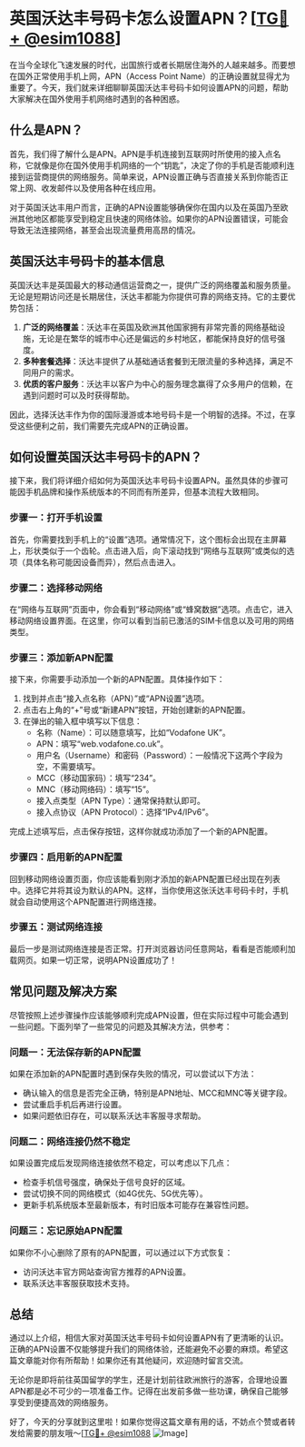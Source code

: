 # 英国沃达丰号码卡怎么设置APN？[[TG💪+ @esim1088](https://t.me/s/esim1088)]

在当今全球化飞速发展的时代，出国旅行或者长期居住海外的人越来越多。而要想在国外正常使用手机上网，APN（Access Point Name）的正确设置就显得尤为重要了。今天，我们就来详细聊聊英国沃达丰号码卡如何设置APN的问题，帮助大家解决在国外使用手机网络时遇到的各种困惑。

## 什么是APN？

首先，我们得了解什么是APN。APN是手机连接到互联网时所使用的接入点名称，它就像是你在国外使用手机网络的一个“钥匙”，决定了你的手机是否能顺利连接到运营商提供的网络服务。简单来说，APN设置正确与否直接关系到你能否正常上网、收发邮件以及使用各种在线应用。

对于英国沃达丰用户而言，正确的APN设置能够确保你在国内以及在英国乃至欧洲其他地区都能享受到稳定且快速的网络体验。如果你的APN设置错误，可能会导致无法连接网络，甚至会出现流量费用高昂的情况。

## 英国沃达丰号码卡的基本信息

英国沃达丰是英国最大的移动通信运营商之一，提供广泛的网络覆盖和服务质量。无论是短期访问还是长期居住，沃达丰都能为你提供可靠的网络支持。它的主要优势包括：

1. **广泛的网络覆盖**：沃达丰在英国及欧洲其他国家拥有非常完善的网络基础设施，无论是在繁华的城市中心还是偏远的乡村地区，都能保持良好的信号强度。
2. **多种套餐选择**：沃达丰提供了从基础通话套餐到无限流量的多种选择，满足不同用户的需求。
3. **优质的客户服务**：沃达丰以客户为中心的服务理念赢得了众多用户的信赖，在遇到问题时可以及时获得帮助。

因此，选择沃达丰作为你的国际漫游或本地号码卡是一个明智的选择。不过，在享受这些便利之前，我们需要先完成APN的正确设置。

## 如何设置英国沃达丰号码卡的APN？

接下来，我们将详细介绍如何为英国沃达丰号码卡设置APN。虽然具体的步骤可能因手机品牌和操作系统版本的不同而有所差异，但基本流程大致相同。

### 步骤一：打开手机设置

首先，你需要找到手机上的“设置”选项。通常情况下，这个图标会出现在主屏幕上，形状类似于一个齿轮。点击进入后，向下滚动找到“网络与互联网”或类似的选项（具体名称可能因设备而异），然后点击进入。

### 步骤二：选择移动网络

在“网络与互联网”页面中，你会看到“移动网络”或“蜂窝数据”选项。点击它，进入移动网络设置界面。在这里，你可以看到当前已激活的SIM卡信息以及可用的网络类型。

### 步骤三：添加新APN配置

接下来，你需要手动添加一个新的APN配置。具体操作如下：

1. 找到并点击“接入点名称（APN）”或“APN设置”选项。
2. 点击右上角的“+”号或“新建APN”按钮，开始创建新的APN配置。
3. 在弹出的输入框中填写以下信息：
   - 名称（Name）：可以随意填写，比如“Vodafone UK”。
   - APN：填写“web.vodafone.co.uk”。
   - 用户名（Username）和密码（Password）：一般情况下这两个字段为空，不需要填写。
   - MCC（移动国家码）：填写“234”。
   - MNC（移动网络码）：填写“15”。
   - 接入点类型（APN Type）：通常保持默认即可。
   - 接入点协议（APN Protocol）：选择“IPv4/IPv6”。

完成上述填写后，点击保存按钮，这样你就成功添加了一个新的APN配置。

### 步骤四：启用新的APN配置

回到移动网络设置页面，你应该能看到刚才添加的新APN配置已经出现在列表中。选择它并将其设为默认的APN。这样，当你使用这张沃达丰号码卡时，手机就会自动使用这个APN配置进行网络连接。

### 步骤五：测试网络连接

最后一步是测试网络连接是否正常。打开浏览器访问任意网站，看看是否能顺利加载网页。如果一切正常，说明APN设置成功了！

## 常见问题及解决方案

尽管按照上述步骤操作应该能够顺利完成APN设置，但在实际过程中可能会遇到一些问题。下面列举了一些常见的问题及其解决方法，供参考：

### 问题一：无法保存新的APN配置

如果在添加新的APN配置时遇到保存失败的情况，可以尝试以下方法：

- 确认输入的信息是否完全正确，特别是APN地址、MCC和MNC等关键字段。
- 尝试重启手机后再进行设置。
- 如果问题依旧存在，可以联系沃达丰客服寻求帮助。

### 问题二：网络连接仍然不稳定

如果设置完成后发现网络连接依然不稳定，可以考虑以下几点：

- 检查手机信号强度，确保处于信号良好的区域。
- 尝试切换不同的网络模式（如4G优先、5G优先等）。
- 更新手机系统版本至最新版本，有时旧版本可能存在兼容性问题。

### 问题三：忘记原始APN配置

如果你不小心删除了原有的APN配置，可以通过以下方式恢复：

- 访问沃达丰官方网站查询官方推荐的APN设置。
- 联系沃达丰客服获取技术支持。

## 总结

通过以上介绍，相信大家对英国沃达丰号码卡如何设置APN有了更清晰的认识。正确的APN设置不仅能够提升我们的网络体验，还能避免不必要的麻烦。希望这篇文章能对你有所帮助！如果你还有其他疑问，欢迎随时留言交流。

无论你是即将前往英国留学的学生，还是计划前往欧洲旅行的游客，合理地设置APN都是必不可少的一项准备工作。记得在出发前多做一些功课，确保自己能够享受到便捷高效的网络服务。

好了，今天的分享就到这里啦！如果你觉得这篇文章有用的话，不妨点个赞或者转发给需要的朋友哦～[[TG💪+ @esim1088](https://t.me/s/esim1088) ![Image](https://i.postimg.cc/4NQfJmqS/Snipaste-2025-05-13-00-14-12.png)]